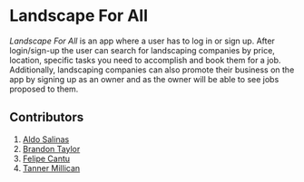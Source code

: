 # Landscape For All

_Landscape For All_ is an app where a user has to log in or sign up. After login/sign-up the user can search for landscaping companies by price, location, specific tasks you need to accomplish and book them for a job. Additionally, landscaping companies can also promote their business on the app by signing up as an owner and as the owner will be able to see jobs proposed to them.
## Contributors
1. [Aldo Salinas](https://github.com/asalinas9)
2. [Brandon Taylor](https://github.com/Brandon20202)
3. [Felipe Cantu](https://github.com/ABACABB00)
4. [Tanner Millican](https://github.com/TannerMillican)
